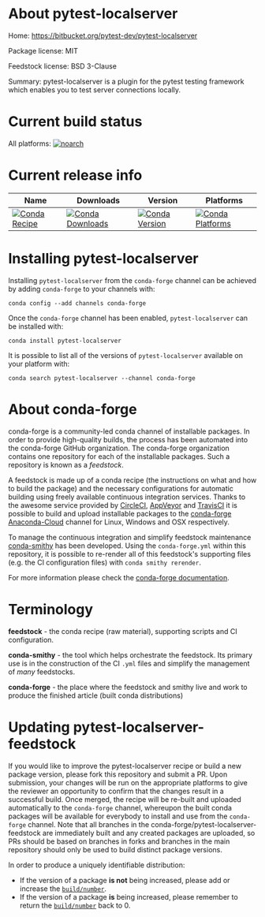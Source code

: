 About pytest-localserver
========================

Home: https://bitbucket.org/pytest-dev/pytest-localserver

Package license: MIT

Feedstock license: BSD 3-Clause

Summary: pytest-localserver is a plugin for the pytest testing framework which enables you to test server connections locally.



Current build status
====================

All platforms:
[![noarch](https://img.shields.io/circleci/project/github/conda-forge/pytest-localserver-feedstock/master.svg?label=noarch)](https://circleci.com/gh/conda-forge/pytest-localserver-feedstock)

Current release info
====================

| Name | Downloads | Version | Platforms |
| --- | --- | --- | --- |
| [![Conda Recipe](https://img.shields.io/badge/recipe-pytest--localserver-green.svg)](https://anaconda.org/conda-forge/pytest-localserver) | [![Conda Downloads](https://img.shields.io/conda/dn/conda-forge/pytest-localserver.svg)](https://anaconda.org/conda-forge/pytest-localserver) | [![Conda Version](https://img.shields.io/conda/vn/conda-forge/pytest-localserver.svg)](https://anaconda.org/conda-forge/pytest-localserver) | [![Conda Platforms](https://img.shields.io/conda/pn/conda-forge/pytest-localserver.svg)](https://anaconda.org/conda-forge/pytest-localserver) |

Installing pytest-localserver
=============================

Installing `pytest-localserver` from the `conda-forge` channel can be achieved by adding `conda-forge` to your channels with:

```
conda config --add channels conda-forge
```

Once the `conda-forge` channel has been enabled, `pytest-localserver` can be installed with:

```
conda install pytest-localserver
```

It is possible to list all of the versions of `pytest-localserver` available on your platform with:

```
conda search pytest-localserver --channel conda-forge
```


About conda-forge
=================

conda-forge is a community-led conda channel of installable packages.
In order to provide high-quality builds, the process has been automated into the
conda-forge GitHub organization. The conda-forge organization contains one repository
for each of the installable packages. Such a repository is known as a *feedstock*.

A feedstock is made up of a conda recipe (the instructions on what and how to build
the package) and the necessary configurations for automatic building using freely
available continuous integration services. Thanks to the awesome service provided by
[CircleCI](https://circleci.com/), [AppVeyor](https://www.appveyor.com/)
and [TravisCI](https://travis-ci.org/) it is possible to build and upload installable
packages to the [conda-forge](https://anaconda.org/conda-forge)
[Anaconda-Cloud](https://anaconda.org/) channel for Linux, Windows and OSX respectively.

To manage the continuous integration and simplify feedstock maintenance
[conda-smithy](https://github.com/conda-forge/conda-smithy) has been developed.
Using the ``conda-forge.yml`` within this repository, it is possible to re-render all of
this feedstock's supporting files (e.g. the CI configuration files) with ``conda smithy rerender``.

For more information please check the [conda-forge documentation](https://conda-forge.org/docs/).

Terminology
===========

**feedstock** - the conda recipe (raw material), supporting scripts and CI configuration.

**conda-smithy** - the tool which helps orchestrate the feedstock.
                   Its primary use is in the construction of the CI ``.yml`` files
                   and simplify the management of *many* feedstocks.

**conda-forge** - the place where the feedstock and smithy live and work to
                  produce the finished article (built conda distributions)


Updating pytest-localserver-feedstock
=====================================

If you would like to improve the pytest-localserver recipe or build a new
package version, please fork this repository and submit a PR. Upon submission,
your changes will be run on the appropriate platforms to give the reviewer an
opportunity to confirm that the changes result in a successful build. Once
merged, the recipe will be re-built and uploaded automatically to the
`conda-forge` channel, whereupon the built conda packages will be available for
everybody to install and use from the `conda-forge` channel.
Note that all branches in the conda-forge/pytest-localserver-feedstock are
immediately built and any created packages are uploaded, so PRs should be based
on branches in forks and branches in the main repository should only be used to
build distinct package versions.

In order to produce a uniquely identifiable distribution:
 * If the version of a package **is not** being increased, please add or increase
   the [``build/number``](https://conda.io/docs/user-guide/tasks/build-packages/define-metadata.html#build-number-and-string).
 * If the version of a package **is** being increased, please remember to return
   the [``build/number``](https://conda.io/docs/user-guide/tasks/build-packages/define-metadata.html#build-number-and-string)
   back to 0.

